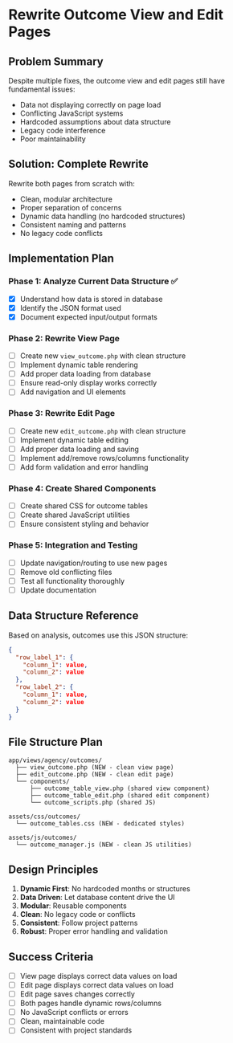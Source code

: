 # Rewrite Outcome View and Edit Pages

## Problem Summary
Despite multiple fixes, the outcome view and edit pages still have fundamental issues:
- Data not displaying correctly on page load
- Conflicting JavaScript systems
- Hardcoded assumptions about data structure
- Legacy code interference
- Poor maintainability

## Solution: Complete Rewrite
Rewrite both pages from scratch with:
- Clean, modular architecture
- Proper separation of concerns
- Dynamic data handling (no hardcoded structures)
- Consistent naming and patterns
- No legacy code conflicts

## Implementation Plan

### Phase 1: Analyze Current Data Structure ✅
- [x] Understand how data is stored in database
- [x] Identify the JSON format used
- [x] Document expected input/output formats

### Phase 2: Rewrite View Page
- [ ] Create new `view_outcome.php` with clean structure
- [ ] Implement dynamic table rendering
- [ ] Add proper data loading from database
- [ ] Ensure read-only display works correctly
- [ ] Add navigation and UI elements

### Phase 3: Rewrite Edit Page  
- [ ] Create new `edit_outcome.php` with clean structure
- [ ] Implement dynamic table editing
- [ ] Add proper data loading and saving
- [ ] Implement add/remove rows/columns functionality
- [ ] Add form validation and error handling

### Phase 4: Create Shared Components
- [ ] Create shared CSS for outcome tables
- [ ] Create shared JavaScript utilities
- [ ] Ensure consistent styling and behavior

### Phase 5: Integration and Testing
- [ ] Update navigation/routing to use new pages
- [ ] Remove old conflicting files
- [ ] Test all functionality thoroughly
- [ ] Update documentation

## Data Structure Reference
Based on analysis, outcomes use this JSON structure:
```json
{
  "row_label_1": {
    "column_1": value,
    "column_2": value
  },
  "row_label_2": {
    "column_1": value,
    "column_2": value
  }
}
```

## File Structure Plan
```
app/views/agency/outcomes/
  ├── view_outcome.php (NEW - clean view page)
  ├── edit_outcome.php (NEW - clean edit page)
  └── components/
      ├── outcome_table_view.php (shared view component)
      ├── outcome_table_edit.php (shared edit component)
      └── outcome_scripts.php (shared JS)

assets/css/outcomes/
  └── outcome_tables.css (NEW - dedicated styles)

assets/js/outcomes/
  └── outcome_manager.js (NEW - clean JS utilities)
```

## Design Principles
1. **Dynamic First**: No hardcoded months or structures
2. **Data Driven**: Let database content drive the UI
3. **Modular**: Reusable components
4. **Clean**: No legacy code or conflicts
5. **Consistent**: Follow project patterns
6. **Robust**: Proper error handling and validation

## Success Criteria
- [ ] View page displays correct data values on load
- [ ] Edit page displays correct data values on load
- [ ] Edit page saves changes correctly
- [ ] Both pages handle dynamic rows/columns
- [ ] No JavaScript conflicts or errors
- [ ] Clean, maintainable code
- [ ] Consistent with project standards
